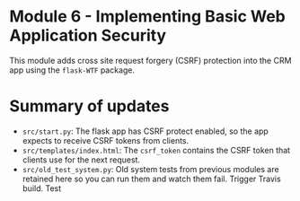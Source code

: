 # Module 6 - Implementing Basic Web Application Security
This module adds cross site request forgery (CSRF) protection
into the CRM app using the `flask-WTF` package.

# Summary of updates
  * `src/start.py`: The flask app has CSRF protect enabled, so
    the app expects to receive CSRF tokens from clients.
  * `src/templates/index.html`: The `csrf_token` contains the
    CSRF token that clients use for the next request.
  * `src/old_test_system.py`: Old system tests from previous
    modules are retained here so you can run them and watch
    them fail. Trigger Travis build. Test

